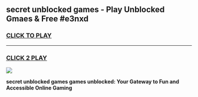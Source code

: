 
## secret unblocked games - Play Unblocked Gmaes & Free #e3nxd
<h3>
<a href="https://news.freeplayer.one?title=secret_unblocked_games&ref=03M">CLICK TO PLAY</a></h3>
<hr>

<h3>
<a href="https://news.freeplayer.one?title=secret_unblocked_games&ref=03M">CLICK 2 PLAY</a>
  
</h3>

<a href="https://news.freeplayer.one?title=secret_unblocked_games&ref=03M"><img src="https://clearcache.store/games.png"></a>


**secret unblocked games games unblocked: Your Gateway to Fun and Accessible Online Gaming**
